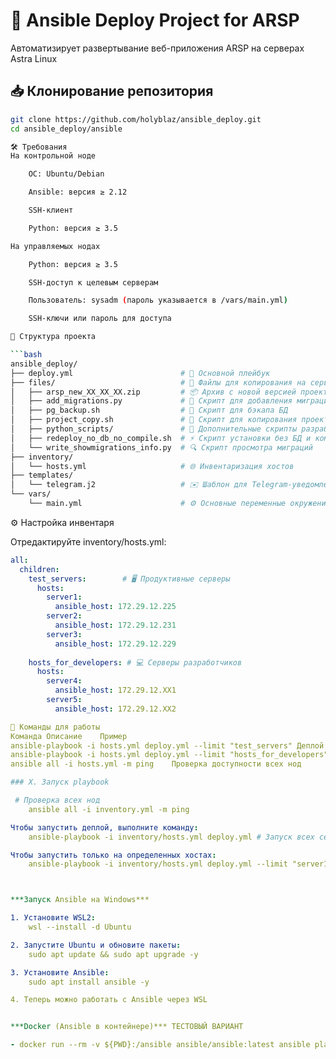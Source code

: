 # 🚀 Ansible Deploy Project for ARSP

Автоматизирует развертывание веб-приложения ARSP на серверах Astra Linux

## 📥 Клонирование репозитория

```bash
git clone https://github.com/holyblaz/ansible_deploy.git
cd ansible_deploy/ansible

🛠 Требования
На контрольной ноде

    ОС: Ubuntu/Debian

    Ansible: версия ≥ 2.12

    SSH-клиент

    Python: версия ≥ 3.5

На управляемых нодах

    Python: версия ≥ 3.5

    SSH-доступ к целевым серверам

    Пользователь: sysadm (пароль указывается в /vars/main.yml)

    SSH-ключи или пароль для доступа

📂 Структура проекта

```bash
ansible_deploy/
├── deploy.yml                        # 🚀 Основной плейбук
├── files/                            # 📁 Файлы для копирования на серверы
│   ├── arsp_new_XX_XX_XX.zip         # 📦 Архив с новой версией проекта
│   ├── add_migrations.py             # 🐍 Скрипт для добавления миграций
│   ├── pg_backup.sh                  # 💾 Скрипт для бэкапа БД
│   ├── project_copy.sh               # 📄 Скрипт для копирования проекта
│   ├── python_scripts/               # 📜 Дополнительные скрипты разработчиков
│   ├── redeploy_no_db_no_compile.sh  # ⚡ Скрипт установки без БД и компиляции
│   └── write_showmigrations_info.py  # 🔍 Скрипт просмотра миграций
├── inventory/
│   └── hosts.yml                     # 🌐 Инвентаризация хостов
├── templates/
│   └── telegram.j2                   # ✉️ Шаблон для Telegram-уведомлений
└── vars/
    └── main.yml                      # ⚙️ Основные переменные окружения
```

⚙️ Настройка инвентаря

Отредактируйте inventory/hosts.yml:
```yaml
all:
  children:
    test_servers:        # 🖥️ Продуктивные серверы
      hosts:
        server1:
          ansible_host: 172.29.12.225
        server2:
          ansible_host: 172.29.12.231
        server3:
          ansible_host: 172.29.12.229
    
    hosts_for_developers: # 💻 Серверы разработчиков
      hosts:
        server4:
          ansible_host: 172.29.12.XX1
        server5:
          ansible_host: 172.29.12.XX2

🎯 Команды для работы
Команда	Описание	Пример
ansible-playbook -i hosts.yml deploy.yml --limit "test_servers"	Деплой на рабочих серверах	--limit "test_servers"
ansible-playbook -i hosts.yml deploy.yml --limit "hosts_for_developers"	Деплой на серверах разработчиков	--limit "server4"
ansible all -i hosts.yml -m ping	Проверка доступности всех нод	

### X. Запуск playbook

 # Проверка всех нод
    ansible all -i inventory.yml -m ping

Чтобы запустить деплой, выполните команду:
    ansible-playbook -i inventory/hosts.yml deploy.yml # Запуск всех серверов, указаныыз в host.yml -> в группе all

Чтобы запустить только на определенных хостах:
    ansible-playbook -i inventory/hosts.yml deploy.yml --limit "server1,server2.." # Запуск определенных серверов, указаныых в host.yml -> в группе all 



***Запуск Ansible на Windows***

1. Установите WSL2:
    wsl --install -d Ubuntu

2. Запустите Ubuntu и обновите пакеты:
    sudo apt update && sudo apt upgrade -y

3. Установите Ansible:
    sudo apt install ansible -y

4. Теперь можно работать с Ansible через WSL


***Docker (Ansible в контейнере)*** ТЕСТОВЫЙ ВАРИАНТ

- docker run --rm -v ${PWD}:/ansible ansible/ansible:latest ansible playbook playbook.yml


